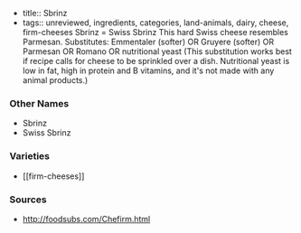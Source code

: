 - title:: Sbrinz
- tags:: unreviewed, ingredients, categories, land-animals, dairy, cheese, firm-cheeses
Sbrinz = Swiss Sbrinz This hard Swiss cheese resembles Parmesan. Substitutes: Emmentaler (softer) OR Gruyere (softer) OR Parmesan OR Romano OR nutritional yeast (This substitution works best if recipe calls for cheese to be sprinkled over a dish. Nutritional yeast is low in fat, high in protein and B vitamins, and it's not made with any animal products.)

### Other Names

* Sbrinz
* Swiss Sbrinz

### Varieties

* [[firm-cheeses]]

### Sources
* http://foodsubs.com/Chefirm.html
